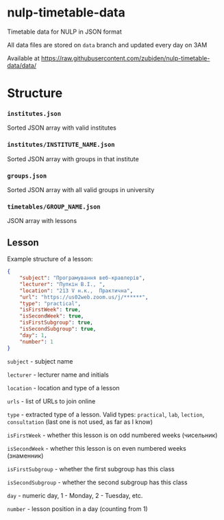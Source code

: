 # nulp-timetable-data
Timetable data for NULP in JSON format

All data files are stored on `data` branch and updated every day on 3AM

Available at https://raw.githubusercontent.com/zubiden/nulp-timetable-data/data/

# Structure
### `institutes.json`
Sorted JSON array with valid institutes

### `institutes/INSTITUTE_NAME.json`
Sorted JSON array with groups in that institute

### `groups.json`
Sorted JSON array with all valid groups in university

### `timetables/GROUP_NAME.json`
JSON array with lessons

## Lesson
Example structure of a lesson:
``` json
{
    "subject": "Програмування веб-кравлерів",
    "lecturer": "Пупкін В.І., ",
    "location": "213 V н.к.,  Практична",
    "url": "https://us02web.zoom.us/j/******",
    "type": "practical",
    "isFirstWeek": true,
    "isSecondWeek": true,
    "isFirstSubgroup": true,
    "isSecondSubgroup": true,
    "day": 1,
    "number": 1
}
```

`subject` - subject name

`lecturer` - lecturer name and initials

`location` - location and type of a lesson

`urls` - list of URLs to join online

`type` - extracted type of a lesson. Valid types: `practical`, `lab`, `lection`, `consultation` (last one is not used, as far as I know)

`isFirstWeek` - whether this lesson is on odd numbered weeks (чисельник)

`isSecondWeek` - whether this lesson is on even numbered weeks (знаменник)

`isFirstSubgroup` - whether the first subgroup has this class

`isSecondSubgroup` - whether the second subgroup has this class

`day` - numeric day, 1 - Monday, 2 - Tuesday, etc.

`number` - lesson position in a day (counting from 1)
